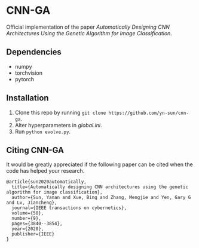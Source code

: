 # CNN-GA

Official implementation of the paper *Automatically Designing CNN Architectures Using the Genetic Algorithm for Image Classification*.

## Dependencies

- numpy
- torchvision
- pytorch

## Installation

1. Clone this repo by running `git clone https://github.com/yn-sun/cnn-ga`.
2. Alter hyperparameters in *global.ini*.
3. Run `python evolve.py`.

## Citing CNN-GA

It would be greatly appreciated if the following paper can be cited when the code has helped your research.

```
@article{sun2020automatically,
  title={Automatically designing CNN architectures using the genetic algorithm for image classification},
  author={Sun, Yanan and Xue, Bing and Zhang, Mengjie and Yen, Gary G and Lv, Jiancheng},
  journal={IEEE transactions on cybernetics},
  volume={50},
  number={9},
  pages={3840--3854},
  year={2020},
  publisher={IEEE}
}
```

